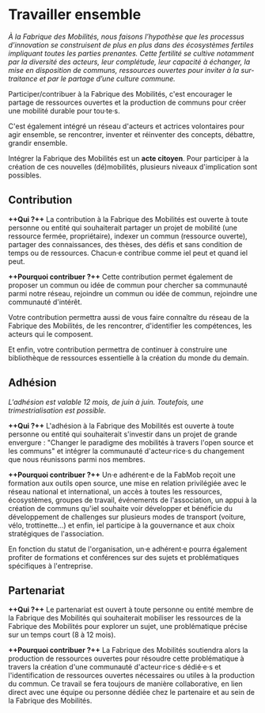 # Travailler ensemble

*À la Fabrique des Mobilités, nous faisons l’hypothèse que les processus d’innovation se construisent de plus en plus dans des écosystèmes fertiles impliquant toutes les parties prenantes. Cette fertilité se cultive notamment par la diversité des acteurs, leur complétude, leur capacité à échanger, la mise en disposition de communs, ressources ouvertes pour inviter à la sur-traitance et par le partage d’une culture commune.*

Participer/contribuer à la Fabrique des Mobilités, c'est encourager le partage de ressources ouvertes et la production de communs pour créer une mobilité durable pour tou·te·s.

C'est également intégré un réseau d'acteurs et actrices volontaires pour agir ensemble, se rencontrer, inventer et réinventer des concepts, débattre, grandir ensemble.

Intégrer la Fabrique des Mobilités est un **acte citoyen**.
Pour participer à la création de ces nouvelles (dé)mobilités, plusieurs niveaux d'implication sont possibles.

## Contribution
**++Qui ?++**
La contribution à la Fabrique des Mobilités est ouverte à toute personne ou entité qui souhaiterait partager un projet de mobilité (une ressource fermée, propriétaire), indexer un commun (ressource ouverte), partager des connaissances, des thèses, des défis et sans condition de temps ou de ressources. Chacun·e contribue comme iel peut et quand iel peut.

**++Pourquoi contribuer ?++**
Cette contribution permet également de proposer un commun ou idée de commun pour chercher sa communauté parmi notre réseau, rejoindre un commun ou idée de commun, rejoindre une communauté d'intérêt. 

Votre contribution permettra aussi de vous faire connaître du réseau de la Fabrique des Mobilités, de les rencontrer, d'identifier les compétences, les acteurs qui le composent.

Et enfin, votre contribution permettra de continuer à construire une bibliothèque de ressources essentielle à la création du monde du demain.

## Adhésion
*L'adhésion est valable 12 mois, de juin à juin. Toutefois, une trimestrialisation est possible.*

**++Qui ?++**
L'adhésion à la Fabrique des Mobilités est ouverte à toute personne ou entité qui souhaiterait s'investir dans un projet de grande envergure : "Changer le paradigme des mobilités à travers l'open source et les communs" et intégrer la communauté d'acteur·rice·s du changement que nous réunissons parmi nos membres.

**++Pourquoi contribuer ?++**
Un·e adhérent·e de la FabMob reçoit une formation aux outils open source, une mise en relation privilégiée avec le réseau national et international, un accès à toutes les ressources, écosystèmes, groupes de travail, événements de l'association, un appui à la création de communs qu'iel souhaite voir développer et bénéficie du développement de challenges sur plusieurs modes de transport (voiture, vélo, trottinette...) et enfin, iel participe à la gouvernance et aux choix stratégiques de l'association.

En fonction du statut de l'organisation, un·e adhérent·e pourra également profiter de formations et conférences sur des sujets et problématiques spécifiques à l'entreprise.

## Partenariat
**++Qui ?++**
Le partenariat est ouvert à toute personne ou entité membre de la Fabrique des Mobilités qui souhaiterait mobiliser les ressources de la Fabrique des Mobilités pour explorer un sujet, une problématique précise sur un temps court (8 à 12 mois). 

**++Pourquoi contribuer ?++**
La Fabrique des Mobilités soutiendra alors la production de ressources ouvertes pour résoudre cette problématique à travers la création d'une communauté d'acteur·rice·s dédié·e·s et l'identification de ressources ouvertes nécessaires ou utiles à la production du commun. Ce travail se fera toujours de manière collaborative, en lien direct avec une équipe ou personne dédiée chez le partenaire et au sein de la Fabrique des Mobilités.
